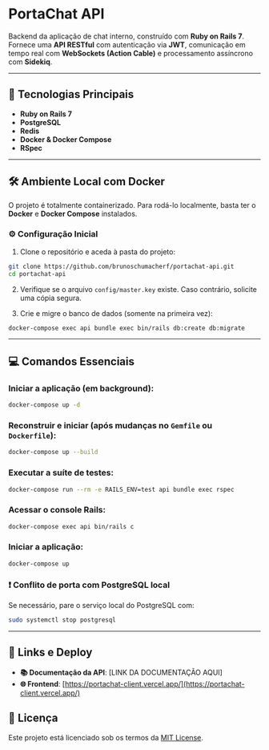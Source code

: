 
# PortaChat API

Backend da aplicação de chat interno, construído com **Ruby on Rails 7**.  
Fornece uma **API RESTful** com autenticação via **JWT**, comunicação em tempo real com **WebSockets (Action Cable)** e processamento assíncrono com **Sidekiq**.

---

## 🚀 Tecnologias Principais

- **Ruby on Rails 7**
- **PostgreSQL**
- **Redis**
- **Docker & Docker Compose**
- **RSpec**

---

## 🛠️ Ambiente Local com Docker

O projeto é totalmente containerizado. Para rodá-lo localmente, basta ter o **Docker** e **Docker Compose** instalados.

### ⚙️ Configuração Inicial

1. Clone o repositório e aceda à pasta do projeto:

```bash
git clone https://github.com/brunoschumacherf/portachat-api.git
cd portachat-api
```

2. Verifique se o arquivo `config/master.key` existe. Caso contrário, solicite uma cópia segura.

3. Crie e migre o banco de dados (somente na primeira vez):

```bash
docker-compose exec api bundle exec bin/rails db:create db:migrate
```

---

## 💻 Comandos Essenciais

### Iniciar a aplicação (em background):

```bash
docker-compose up -d
```

### Reconstruir e iniciar (após mudanças no `Gemfile` ou `Dockerfile`):

```bash
docker-compose up --build
```

### Executar a suíte de testes:

```bash
docker-compose run --rm -e RAILS_ENV=test api bundle exec rspec
```

### Acessar o console Rails:

```bash
docker-compose exec api bin/rails c
```


### Iniciar a aplicação:

```bash
docker-compose up
```

### ❗ Conflito de porta com PostgreSQL local

Se necessário, pare o serviço local do PostgreSQL com:

```bash
sudo systemctl stop postgresql
```

---

## 🔗 Links e Deploy

* **📚 Documentação da API**: \[LINK DA DOCUMENTAÇÃO AQUI]
* **🌐 Frontend**: [https://portachat-client.vercel.app/](https://portachat-client.vercel.app/)


## 📝 Licença

Este projeto está licenciado sob os termos da [MIT License](LICENSE).

